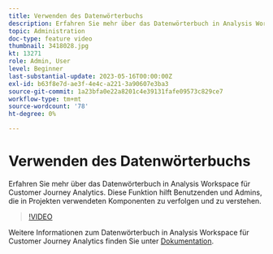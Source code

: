 ```yaml
---
title: Verwenden des Datenwörterbuchs
description: Erfahren Sie mehr über das Datenwörterbuch in Analysis Workspace für Customer Journey Analytics. Diese Funktion hilft Benutzenden und Admins, die in Projekten verwendeten Komponenten zu verfolgen und zu verstehen. 
topic: Administration
doc-type: feature video
thumbnail: 3418028.jpg
kt: 13271
role: Admin, User
level: Beginner
last-substantial-update: 2023-05-16T00:00:00Z
exl-id: b63f8e7d-ae3f-4e4c-a221-3a90607e3ba3
source-git-commit: 1a23bfa0e22a8201c4e39131fafe09573c829ce7
workflow-type: tm+mt
source-wordcount: '78'
ht-degree: 0%

---
```


# Verwenden des Datenwörterbuchs

Erfahren Sie mehr über das Datenwörterbuch in Analysis Workspace für Customer Journey Analytics. Diese Funktion hilft Benutzenden und Admins, die in Projekten verwendeten Komponenten zu verfolgen und zu verstehen. 

>[!VIDEO](https://video.tv.adobe.com/v/3418028/?quality=12&learn=on)

Weitere Informationen zum Datenwörterbuch in Analysis Workspace für Customer Journey Analytics finden Sie unter [Dokumentation](https://experienceleague.adobe.com/docs/analytics-platform/using/cja-components/data-dictionary/data-dictionary-overview.html?lang=de).
